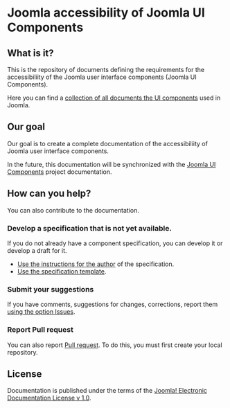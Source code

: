 # Joomla accessibility of Joomla UI Components 
## What is it?
This is the repository of documents defining the requirements for the accessibiliity of the Joomla user interface components (Joomla UI Components).

Here you can find a [collection of all documents the UI components](https://joomla.github.io/accessibility/#/) used in Joomla.

## Our goal
Our goal is to create a complete documentation of the accessibiliity of Joomla user interface components.

In the future, this documentation will be synchronized with the [Joomla UI Components](https://joomla-projects.github.io/custom-elements/#/) project documentation.

## How can you help?
You can also contribute to the documentation.

### Develop a specification that is not yet available.
If you do not already have a component specification, you can develop it or develop a draft for it.
* [Use the instructions for the author](INSTRUCTION.md) of the specification.
* [Use the specification template](template-description.md).
### Submit your suggestions
If you have comments, suggestions for changes, corrections, report them [using the option Issues](https://github.com/joomla/accessibility/issues).

### Report Pull request
You can also report [Pull request](https://github.com/joomla/accessibility/pulls). To do this, you must first create your local repository.
## License
Documentation is published under the terms of the [Joomla! Electronic Documentation License v 1.0](LICENSE.md).

